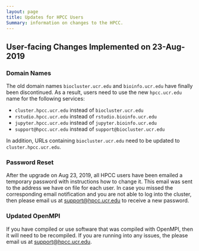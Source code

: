 ```yaml
---
layout: page
title: Updates for HPCC Users
Summary: information on changes to the HPCC.
---
```


## User-facing Changes Implemented on 23-Aug-2019 

### Domain Names
The old domain names `biocluster.ucr.edu` and `bioinfo.ucr.edu` have finally been discontinued. As a result, users need to use the new `hpcc.ucr.edu` 
name for the following services:
+ `cluster.hpcc.ucr.edu` instead of `biocluster.ucr.edu` 
+ `rstudio.hpcc.ucr.edu` instead of `rstudio.bioinfo.ucr.edu` 
+ `jupyter.hpcc.ucr.edu` instead of `jupyter.bioinfo.ucr.edu`
+ `support@hpcc.ucr.edu` instead of `support@biocluster.ucr.edu`

In addition, URLs containing `biocluster.ucr.edu` need to be updated to `cluster.hpcc.ucr.edu`.

### Password Reset
After the upgrade on Aug 23, 2019, all HPCC users have been emailed a temporary
password with instructions how to change it. This email was sent to the address
we have on file for each user. In case you missed the corresponding email
notification and you are not able to log into the cluster, then please email us
at [support@hpcc.ucr.edu](mailto:support@hpcc.ucr.edu) to receive a new password.

### Updated OpenMPI
If you have compiled or use software that was compiled with OpenMPI, then it will need to be recompiled.
If you are running into any issues, the please email us at [support@hpcc.ucr.edu](mailto:support@hpcc.ucr.edu).

